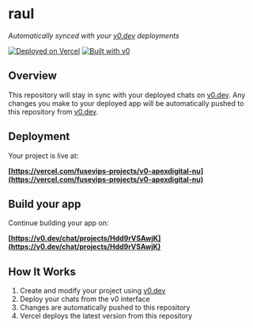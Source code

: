 # raul

*Automatically synced with your [v0.dev](https://v0.dev) deployments*

[![Deployed on Vercel](https://img.shields.io/badge/Deployed%20on-Vercel-black?style=for-the-badge&logo=vercel)](https://vercel.com/fusevips-projects/v0-apexdigital-nu)
[![Built with v0](https://img.shields.io/badge/Built%20with-v0.dev-black?style=for-the-badge)](https://v0.dev/chat/projects/Hdd9rVSAwjK)

## Overview

This repository will stay in sync with your deployed chats on [v0.dev](https://v0.dev).
Any changes you make to your deployed app will be automatically pushed to this repository from [v0.dev](https://v0.dev).

## Deployment

Your project is live at:

**[https://vercel.com/fusevips-projects/v0-apexdigital-nu](https://vercel.com/fusevips-projects/v0-apexdigital-nu)**

## Build your app

Continue building your app on:

**[https://v0.dev/chat/projects/Hdd9rVSAwjK](https://v0.dev/chat/projects/Hdd9rVSAwjK)**

## How It Works

1. Create and modify your project using [v0.dev](https://v0.dev)
2. Deploy your chats from the v0 interface
3. Changes are automatically pushed to this repository
4. Vercel deploys the latest version from this repository